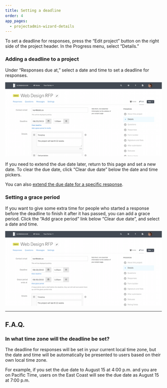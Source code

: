 ```yaml
---
title: Setting a deadline
order: 4
app_pages:
  - projectadmin-wizard-details
---
```


To set a deadline for responses, press the &ldquo;Edit project&rdquo; button on the right side of the project header. In the Progress menu, select &ldquo;Details.&rdquo;

### Adding a deadline to a project

Under &ldquo;Responses due at,&rdquo; select a date and time to set a deadline for responses.

![Setting a deadline.](../images/deadline1.png)

If you need to extend the due date later, return to this page and set a new date. To clear the due date, click &ldquo;Clear due date&rdquo; below the date and time pickers.

You can also [extend the due date for a specific response](../responses/providing_support_to_respondents.html#extending-the-deadline-for-a-draft).

### Setting a grace period

If you want to give some extra time for people who started a response before the deadline to finish it after it has passed, you can add a grace period. Click the &ldquo;Add grace period&rdquo; link below &ldquo;Clear due date&rdquo;, and select a date and time.

![Adding a grace period.](../images/deadline2.png)

---

## F.A.Q.

### In what time zone will the deadline be set?
The deadline for responses will be set in your current local time zone, but the date and time will be automatically be presented to users based on their own local time zone.

For example, if you set the due date to August 15 at 4:00 p.m. and you are on Pacific Time, users on the East Coast will see the due date as August 15 at 7:00 p.m.
